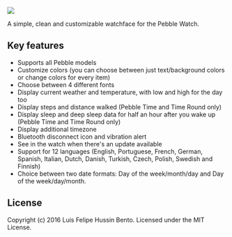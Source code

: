 ![](https://raw.githubusercontent.com/hussin/timeboxed-watchface/master/assets/banner_basalt.png)

A simple, clean and customizable watchface for the Pebble Watch.

## Key features

 * Supports all Pebble models
 * Customize colors (you can choose between just text/background colors or change colors for every item)
 * Choose between 4 different fonts
 * Display current weather and temperature, with low and high for the day too
 * Display steps and distance walked (Pebble Time and Time Round only)
 * Display sleep and deep sleep data for half an hour after you wake up (Pebble Time and Time Round only)
 * Display additional timezone
 * Bluetooth disconnect icon and vibration alert
 * See in the watch when there's an update available
 * Support for 12 languages (English, Portuguese, French, German, Spanish, Italian, Dutch, Danish, Turkish, Czech, Polish, Swedish and Finnish)
 * Choice between two date formats: Day of the week/month/day and Day of the week/day/month. 

## License
Copyright (c) 2016 Luis Felipe Hussin Bento. Licensed under the MIT License.
